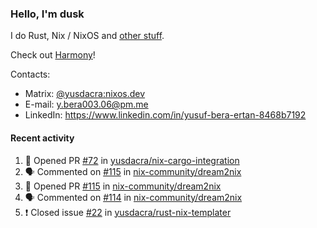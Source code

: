 ### Hello, I'm dusk

I do Rust, Nix / NixOS and [other stuff](https://yusdacra.gitlab.io/about).

Check out [Harmony](https://harmonyapp.io)!

Contacts:
- Matrix: [@yusdacra:nixos.dev](https://matrix.to/#/@yusdacra:nixos.dev)
- E-mail: y.bera003.06@pm.me
- LinkedIn: https://www.linkedin.com/in/yusuf-bera-ertan-8468b7192

#### Recent activity

<!--START_SECTION:activity-->
1. 💪 Opened PR [#72](https://github.com/yusdacra/nix-cargo-integration/pull/72) in [yusdacra/nix-cargo-integration](https://github.com/yusdacra/nix-cargo-integration)
2. 🗣 Commented on [#115](https://github.com/nix-community/dream2nix/issues/115) in [nix-community/dream2nix](https://github.com/nix-community/dream2nix)
3. 💪 Opened PR [#115](https://github.com/nix-community/dream2nix/pull/115) in [nix-community/dream2nix](https://github.com/nix-community/dream2nix)
4. 🗣 Commented on [#114](https://github.com/nix-community/dream2nix/issues/114) in [nix-community/dream2nix](https://github.com/nix-community/dream2nix)
5. ❗️ Closed issue [#22](https://github.com/yusdacra/rust-nix-templater/issues/22) in [yusdacra/rust-nix-templater](https://github.com/yusdacra/rust-nix-templater)
<!--END_SECTION:activity-->
